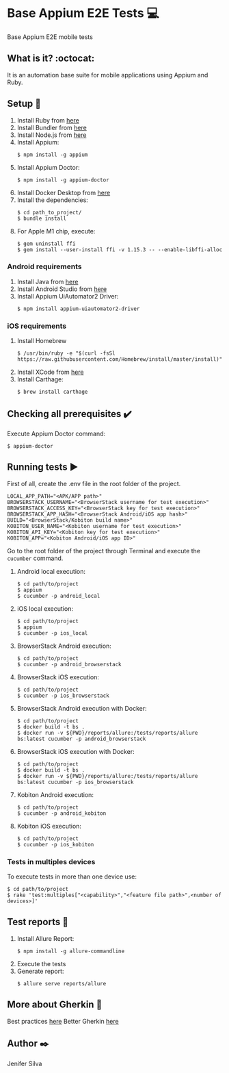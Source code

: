 # Base Appium E2E Tests :computer:

Base Appium E2E mobile tests

## What is it? :octocat:

It is an automation base suite for mobile applications using Appium and Ruby.

## Setup :hammer:

1. Install Ruby from [here](https://www.ruby-lang.org/pt/downloads/)
2. Install Bundler from [here](https://bundler.io/)
3. Install Node.js from [here](https://nodejs.org/en/download/)
4. Install Appium:
    ```
    $ npm install -g appium
    ```
5. Install Appium Doctor:
    ```
    $ npm install -g appium-doctor
    ```
6. Install Docker Desktop from [here](https://www.docker.com/products/docker-desktop)
7. Install the dependencies:
    ```
    $ cd path_to_project/
    $ bundle install
    ```
8. For Apple M1 chip, execute:
    ```
    $ gem uninstall ffi
    $ gem install --user-install ffi -v 1.15.3 -- --enable-libffi-alloc
    ```

### Android requirements

1. Install Java from [here](https://www.oracle.com/java/technologies/javase-jdk11-downloads.html)
2. Install Android Studio from [here](https://developer.android.com/studio)
3. Install Appium UiAutomator2 Driver:
    ```
    $ npm install appium-uiautomator2-driver
    ```

### iOS requirements

1. Install Homebrew
    ```
    $ /usr/bin/ruby -e "$(curl -fsSl https://raw.githubusercontent.com/Homebrew/install/master/install)"
    ```
2. Install XCode from [here](https://developer.apple.com/xcode)
3. Install Carthage:
    ```
    $ brew install carthage
    ```

## Checking all prerequisites :heavy_check_mark:

Execute Appium Doctor command:
    
    $ appium-doctor
    
## Running tests :arrow_forward:

First of all, create the .env file in the root folder of the project.

    LOCAL_APP_PATH="<APK/APP path>"
    BROWSERSTACK_USERNAME="<BrowserStack username for test execution>"
    BROWSERSTACK_ACCESS_KEY="<BrowserStack key for test execution>"
    BROWSERSTACK_APP_HASH="<BrowserStack Android/iOS app hash>"
    BUILD="<BrowserStack/Kobiton build name>"
    KOBITON_USER_NAME="<Kobiton username for test execution>"
    KOBITON_API_KEY="<Kobiton key for test execution>"
    KOBITON_APP="<Kobiton Android/iOS app ID>"

Go to the root folder of the project through Terminal and execute the ```cucumber``` command.

1. Android local execution:
    ```
    $ cd path/to/project
    $ appium
    $ cucumber -p android_local
    ```
2. iOS local execution:
    ```
    $ cd path/to/project
    $ appium
    $ cucumber -p ios_local
    ```
3. BrowserStack Android execution:
    ```
    $ cd path/to/project
    $ cucumber -p android_browserstack
    ```
4. BrowserStack iOS execution:
    ```
    $ cd path/to/project
    $ cucumber -p ios_browserstack
    ```
5. BrowserStack Android execution with Docker:
    ```
    $ cd path/to/project
    $ docker build -t bs .
    $ docker run -v ${PWD}/reports/allure:/tests/reports/allure bs:latest cucumber -p android_browserstack
    ```
6. BrowserStack iOS execution with Docker:
    ```
    $ cd path/to/project
    $ docker build -t bs .
    $ docker run -v ${PWD}/reports/allure:/tests/reports/allure bs:latest cucumber -p ios_browserstack
    ```
7. Kobiton Android execution:
    ```
    $ cd path/to/project
    $ cucumber -p android_kobiton
    ```
8. Kobiton iOS execution:
    ```
    $ cd path/to/project
    $ cucumber -p ios_kobiton
    ```

### Tests in multiples devices

To execute tests in more than one device use:

    $ cd path/to/project
    $ rake 'test:multiples["<capability>","<feature file path>",<number of devices>]'

## Test reports :page_facing_up:

1. Install Allure Report:
    ```
    $ npm install -g allure-commandline
    ```
2. Execute the tests
3. Generate report:
    ```
    $ allure serve reports/allure
    ```

## More about Gherkin :green_book:

Best practices [here](https://support.smartbear.com/cucumberstudio/docs/tests/best-practices.html)
Better Gherkin [here](https://cucumber.io/docs/bdd/better-gherkin/)

## Author :black_nib:
Jenifer Silva